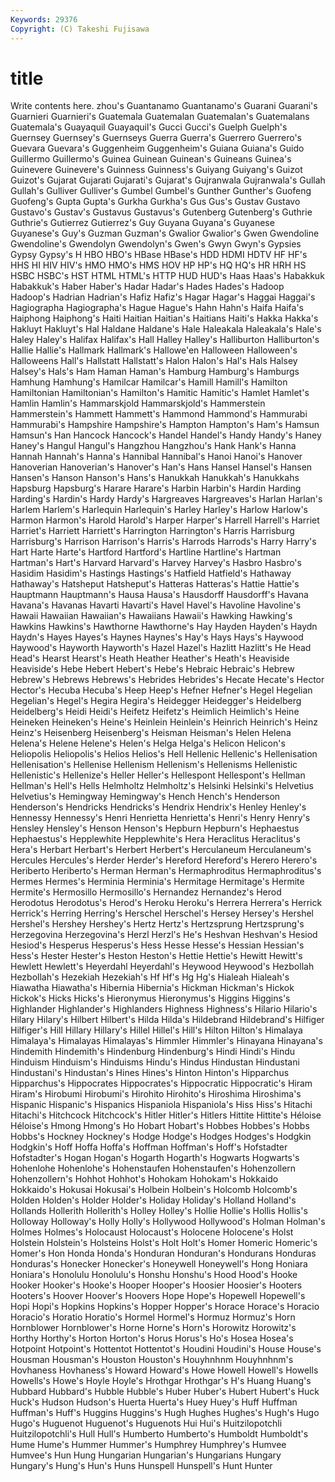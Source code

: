 ```yaml
---
Keywords: 29376 
Copyright: (C) Takeshi Fujisawa
---
```


# title

Write contents here.
zhou's Guantanamo Guantanamo's Guarani Guarani's Guarnieri Guarnieri's Guatemala Guatemalan
Guatemalan's Guatemalans Guatemala's Guayaquil Guayaquil's Gucci Gucci's Guelph Guelph's Guernsey
Guernsey's Guernseys Guerra Guerra's Guerrero Guerrero's Guevara Guevara's Guggenheim Guggenheim's
Guiana Guiana's Guido Guillermo Guillermo's Guinea Guinean Guinean's Guineans Guinea's
Guinevere Guinevere's Guinness Guinness's Guiyang Guiyang's Guizot Guizot's Gujarat Gujarati
Gujarati's Gujarat's Gujranwala Gujranwala's Gullah Gullah's Gulliver Gulliver's Gumbel Gumbel's
Gunther Gunther's Guofeng Guofeng's Gupta Gupta's Gurkha Gurkha's Gus Gus's
Gustav Gustavo Gustavo's Gustav's Gustavus Gustavus's Gutenberg Gutenberg's Guthrie Guthrie's
Gutierrez Gutierrez's Guy Guyana Guyana's Guyanese Guyanese's Guy's Guzman Guzman's
Gwalior Gwalior's Gwen Gwendoline Gwendoline's Gwendolyn Gwendolyn's Gwen's Gwyn Gwyn's
Gypsies Gypsy Gypsy's H HBO HBO's HBase HBase's HDD HDMI
HDTV HF HF's HHS HI HIV HIV's HMO HMO's HMS
HOV HP HP's HQ HQ's HR HRH HS HSBC HSBC's
HST HTML HTML's HTTP HUD HUD's Haas Haas's Habakkuk Habakkuk's
Haber Haber's Hadar Hadar's Hades Hades's Hadoop Hadoop's Hadrian Hadrian's
Hafiz Hafiz's Hagar Hagar's Haggai Haggai's Hagiographa Hagiographa's Hague Hague's
Hahn Hahn's Haifa Haifa's Haiphong Haiphong's Haiti Haitian Haitian's Haitians
Haiti's Hakka Hakka's Hakluyt Hakluyt's Hal Haldane Haldane's Hale Haleakala
Haleakala's Hale's Haley Haley's Halifax Halifax's Hall Halley Halley's Halliburton
Halliburton's Hallie Hallie's Hallmark Hallmark's Hallowe'en Halloween Halloween's Halloweens Hall's
Hallstatt Hallstatt's Halon Halon's Hal's Hals Halsey Halsey's Hals's Ham
Haman Haman's Hamburg Hamburg's Hamburgs Hamhung Hamhung's Hamilcar Hamilcar's Hamill
Hamill's Hamilton Hamiltonian Hamiltonian's Hamilton's Hamitic Hamitic's Hamlet Hamlet's Hamlin
Hamlin's Hammarskjold Hammarskjold's Hammerstein Hammerstein's Hammett Hammett's Hammond Hammond's Hammurabi
Hammurabi's Hampshire Hampshire's Hampton Hampton's Ham's Hamsun Hamsun's Han Hancock
Hancock's Handel Handel's Handy Handy's Haney Haney's Hangul Hangul's Hangzhou
Hangzhou's Hank Hank's Hanna Hannah Hannah's Hanna's Hannibal Hannibal's Hanoi
Hanoi's Hanover Hanoverian Hanoverian's Hanover's Han's Hans Hansel Hansel's Hansen
Hansen's Hanson Hanson's Hans's Hanukkah Hanukkah's Hanukkahs Hapsburg Hapsburg's Harare
Harare's Harbin Harbin's Hardin Harding Harding's Hardin's Hardy Hardy's Hargreaves
Hargreaves's Harlan Harlan's Harlem Harlem's Harlequin Harlequin's Harley Harley's Harlow
Harlow's Harmon Harmon's Harold Harold's Harper Harper's Harrell Harrell's Harriet
Harriet's Harriett Harriett's Harrington Harrington's Harris Harrisburg Harrisburg's Harrison Harrison's
Harris's Harrods Harrods's Harry Harry's Hart Harte Harte's Hartford Hartford's
Hartline Hartline's Hartman Hartman's Hart's Harvard Harvard's Harvey Harvey's Hasbro
Hasbro's Hasidim Hasidim's Hastings Hastings's Hatfield Hatfield's Hathaway Hathaway's Hatsheput
Hatsheput's Hatteras Hatteras's Hattie Hattie's Hauptmann Hauptmann's Hausa Hausa's Hausdorff
Hausdorff's Havana Havana's Havanas Havarti Havarti's Havel Havel's Havoline Havoline's
Hawaii Hawaiian Hawaiian's Hawaiians Hawaii's Hawking Hawking's Hawkins Hawkins's Hawthorne
Hawthorne's Hay Hayden Hayden's Haydn Haydn's Hayes Hayes's Haynes Haynes's
Hay's Hays Hays's Haywood Haywood's Hayworth Hayworth's Hazel Hazel's Hazlitt
Hazlitt's He Head Head's Hearst Hearst's Heath Heather Heather's Heath's
Heaviside Heaviside's Hebe Hebert Hebert's Hebe's Hebraic Hebraic's Hebrew Hebrew's
Hebrews Hebrews's Hebrides Hebrides's Hecate Hecate's Hector Hector's Hecuba Hecuba's
Heep Heep's Hefner Hefner's Hegel Hegelian Hegelian's Hegel's Hegira Hegira's
Heidegger Heidegger's Heidelberg Heidelberg's Heidi Heidi's Heifetz Heifetz's Heimlich Heimlich's
Heine Heineken Heineken's Heine's Heinlein Heinlein's Heinrich Heinrich's Heinz Heinz's
Heisenberg Heisenberg's Heisman Heisman's Helen Helena Helena's Helene Helene's Helen's
Helga Helga's Helicon Helicon's Heliopolis Heliopolis's Helios Helios's Hell Hellenic
Hellenic's Hellenisation Hellenisation's Hellenise Hellenism Hellenism's Hellenisms Hellenistic Hellenistic's Hellenize's
Heller Heller's Hellespont Hellespont's Hellman Hellman's Hell's Hells Helmholtz Helmholtz's
Helsinki Helsinki's Helvetius Helvetius's Hemingway Hemingway's Hench Hench's Henderson Henderson's
Hendricks Hendricks's Hendrix Hendrix's Henley Henley's Hennessy Hennessy's Henri Henrietta
Henrietta's Henri's Henry Henry's Hensley Hensley's Henson Henson's Hepburn Hepburn's
Hephaestus Hephaestus's Hepplewhite Hepplewhite's Hera Heraclitus Heraclitus's Hera's Herbart Herbart's
Herbert Herbert's Herculaneum Herculaneum's Hercules Hercules's Herder Herder's Hereford Hereford's
Herero Herero's Heriberto Heriberto's Herman Herman's Hermaphroditus Hermaphroditus's Hermes Hermes's
Herminia Herminia's Hermitage Hermitage's Hermite Hermite's Hermosillo Hermosillo's Hernandez Hernandez's
Herod Herodotus Herodotus's Herod's Heroku Heroku's Herrera Herrera's Herrick Herrick's
Herring Herring's Herschel Herschel's Hersey Hersey's Hershel Hershel's Hershey Hershey's
Hertz Hertz's Hertzsprung Hertzsprung's Herzegovina Herzegovina's Herzl Herzl's He's Heshvan
Heshvan's Hesiod Hesiod's Hesperus Hesperus's Hess Hesse Hesse's Hessian Hessian's
Hess's Hester Hester's Heston Heston's Hettie Hettie's Hewitt Hewitt's Hewlett
Hewlett's Heyerdahl Heyerdahl's Heywood Heywood's Hezbollah Hezbollah's Hezekiah Hezekiah's Hf
Hf's Hg Hg's Hialeah Hialeah's Hiawatha Hiawatha's Hibernia Hibernia's Hickman
Hickman's Hickok Hickok's Hicks Hicks's Hieronymus Hieronymus's Higgins Higgins's Highlander
Highlander's Highlanders Highness Highness's Hilario Hilario's Hilary Hilary's Hilbert Hilbert's
Hilda Hilda's Hildebrand Hildebrand's Hilfiger Hilfiger's Hill Hillary Hillary's Hillel
Hillel's Hill's Hilton Hilton's Himalaya Himalaya's Himalayas Himalayas's Himmler Himmler's
Hinayana Hinayana's Hindemith Hindemith's Hindenburg Hindenburg's Hindi Hindi's Hindu Hinduism
Hinduism's Hinduisms Hindu's Hindus Hindustan Hindustani Hindustani's Hindustan's Hines Hines's
Hinton Hinton's Hipparchus Hipparchus's Hippocrates Hippocrates's Hippocratic Hippocratic's Hiram Hiram's
Hirobumi Hirobumi's Hirohito Hirohito's Hiroshima Hiroshima's Hispanic Hispanic's Hispanics Hispaniola
Hispaniola's Hiss Hiss's Hitachi Hitachi's Hitchcock Hitchcock's Hitler Hitler's Hitlers
Hittite Hittite's Héloise Héloise's Hmong Hmong's Ho Hobart Hobart's Hobbes
Hobbes's Hobbs Hobbs's Hockney Hockney's Hodge Hodge's Hodges Hodges's Hodgkin
Hodgkin's Hoff Hoffa Hoffa's Hoffman Hoffman's Hoff's Hofstadter Hofstadter's Hogan
Hogan's Hogarth Hogarth's Hogwarts Hogwarts's Hohenlohe Hohenlohe's Hohenstaufen Hohenstaufen's Hohenzollern
Hohenzollern's Hohhot Hohhot's Hohokam Hohokam's Hokkaido Hokkaido's Hokusai Hokusai's Holbein
Holbein's Holcomb Holcomb's Holden Holden's Holder Holder's Holiday Holiday's Holland
Holland's Hollands Hollerith Hollerith's Holley Holley's Hollie Hollie's Hollis Hollis's
Holloway Holloway's Holly Holly's Hollywood Hollywood's Holman Holman's Holmes Holmes's
Holocaust Holocaust's Holocene Holocene's Holst Holstein Holstein's Holsteins Holst's Holt
Holt's Homer Homeric Homeric's Homer's Hon Honda Honda's Honduran Honduran's
Hondurans Honduras Honduras's Honecker Honecker's Honeywell Honeywell's Hong Honiara Honiara's
Honolulu Honolulu's Honshu Honshu's Hood Hood's Hooke Hooker Hooker's Hooke's
Hooper Hooper's Hoosier Hoosier's Hooters Hooters's Hoover Hoover's Hoovers Hope
Hope's Hopewell Hopewell's Hopi Hopi's Hopkins Hopkins's Hopper Hopper's Horace
Horace's Horacio Horacio's Horatio Horatio's Hormel Hormel's Hormuz Hormuz's Horn
Hornblower Hornblower's Horne Horne's Horn's Horowitz Horowitz's Horthy Horthy's Horton
Horton's Horus Horus's Ho's Hosea Hosea's Hotpoint Hotpoint's Hottentot Hottentot's
Houdini Houdini's House House's Housman Housman's Houston Houston's Houyhnhnm Houyhnhnm's
Hovhaness Hovhaness's Howard Howard's Howe Howell Howell's Howells Howells's Howe's
Hoyle Hoyle's Hrothgar Hrothgar's H's Huang Huang's Hubbard Hubbard's Hubble
Hubble's Huber Huber's Hubert Hubert's Huck Huck's Hudson Hudson's Huerta
Huerta's Huey Huey's Huff Huffman Huffman's Huff's Huggins Huggins's Hugh
Hughes Hughes's Hugh's Hugo Hugo's Huguenot Huguenot's Huguenots Hui Hui's
Huitzilopotchli Huitzilopotchli's Hull Hull's Humberto Humberto's Humboldt Humboldt's Hume Hume's
Hummer Hummer's Humphrey Humphrey's Humvee Humvee's Hun Hung Hungarian Hungarian's
Hungarians Hungary Hungary's Hung's Hun's Huns Hunspell Hunspell's Hunt Hunter
